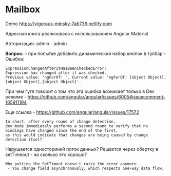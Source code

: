 # Mailbox

Demo https://vigorous-minsky-7ab739.netlify.com

Адресная книга реализована с использованием Angular Material

Авторизация: admin - admin

<b>Вопрос:</b> - при попытке добавить динамический набор кнопок в тулбар - 
Oшибка:
```
ExpressionChangedAfterItHasBeenCheckedError:
Expression has changed after it was checked.
Previous value: 'ngForOf: '. Current value: 'ngForOf: [object Object],[object Object],[object Object]'.
```

При чем гугл говорит о том что эта ошибка возникает только в Dev режиме - https://github.com/angular/angular/issues/6005#issuecomment-165911194

Еще ссылка - https://github.com/angular/angular/issues/17572

```
In short, after every round of change detection, 
dev mode immediately performs a second round to verify that no bindings have changed since the end of the first, 
as this would indicate that changes are being caused by change detection itself
```
Нарушается односториний поток данных? Решается через обертку в setTimeout - на сколько это хорошо?

```
Why putting the SetTimout doesn't raise the error anymore.
 - You change field asynchronously, which respects one-way data flow.
```
